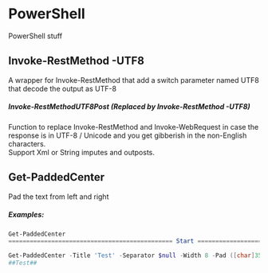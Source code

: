 # PowerShell
PowerShell stuff

## Invoke-RestMethod -UTF8
A wrapper for Invoke-RestMethod that add a switch parameter named UTF8 that decode the output as UTF-8

##### Invoke-RestMethodUTF8Post (Replaced by Invoke-RestMethod -UTF8)
Function to replace Invoke-RestMethod and Invoke-WebRequest in case the response is in UTF-8 / Unicode and you get gibberish in the non-English characters.<br>Support Xml or String imputes and outposts.

## Get-PaddedCenter
Pad the text from left and right
##### Examples:
```PowerShell
Get-PaddedCenter
============================================== Start ===============================================
```
```PowerShell
Get-PaddedCenter -Title 'Test' -Separator $null -Width 8 -Pad ([char]35)
##Test##
```
